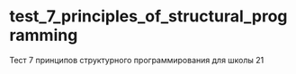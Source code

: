 # test_7_principles_of_structural_programming
Тест 7 принципов структурного программирования для школы 21
